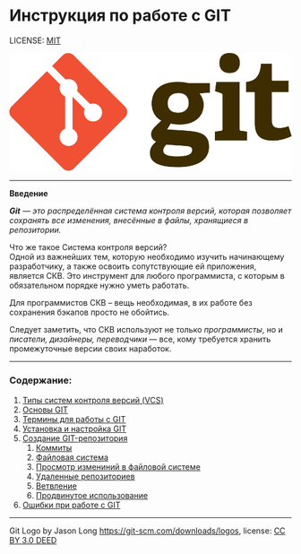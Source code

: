 # Инструкция по работе с GIT



LICENSE: [MIT](./license.md)

![git-logo](./assets/Git-Logo-2Color.png)

---
**Введение**

***Git** — это распределённая система контроля версий, которая позволяет сохранять все изменения, внесённые в файлы, хранящиеся в репозитории.*

Что же такое Система контроля версий?  
Одной из важнейших тем, которую необходимо изучить начинающему разработчику, а также освоить сопутствующие ей приложения, является СКВ. Это инструмент для любого программиста, с которым в обязательном порядке нужно уметь работать.


Для программистов СКВ – вещь необходимая, в их работе без сохранения бэкапов просто не обойтись.

Следует заметить, что СКВ используют не только *программисты*, но и *писатели, дизайнеры, переводчики* — все, кому требуется хранить промежуточные версии своих наработок.


---
### Содержание: 
1. [Типы систем контроля версий (VCS) ](./skv.md)
2. [Основы GIT](./basicsGit.md)
3. [Термины для работы с GIT](./termin.md)
4. [Установка и настройка GIT](./instal_config.md)  
5. [Создание GIT-репозитория](./git_rep)  
   1. [Коммиты](./Commits)  
   2. [Файловая система](./File_system)  
   3. [Просмотр измениний в файловой системе](./СhangesFile_sys)  
   4. [Удаленные репозиториев](./DeleteChange)  
   5. [Ветвление](./branch1)  
   6. [Продвинутое использование](./depth2)  
6. [Ошибки при работе с GIT](./errorGit)

---

Git Logo by Jason Long https://git-scm.com/downloads/logos, license: [CC BY 3.0 DEED](https://creativecommons.org/licenses/by/3.0/)